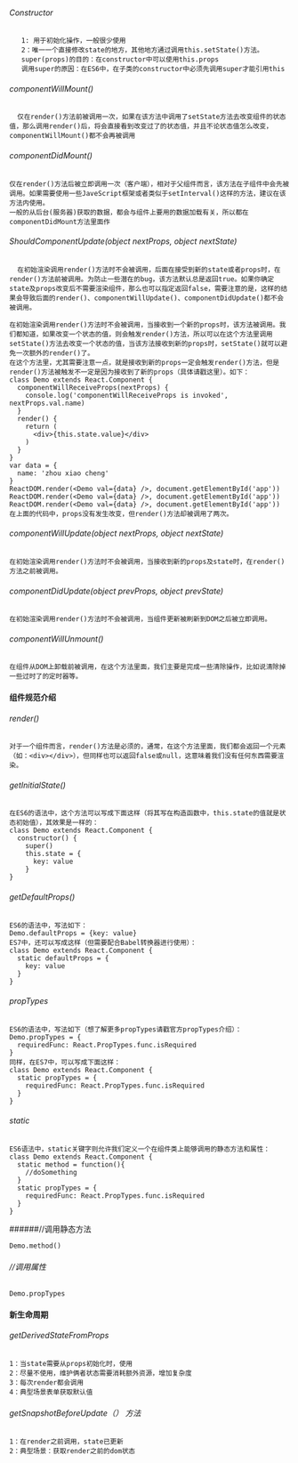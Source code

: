  
###### Constructor
```
   1: 用于初始化操作，一般很少使用
   2：唯一一个直接修改state的地方，其他地方通过调用this.setState()方法。
   super(props)的目的：在constructor中可以使用this.props
   调用super的原因：在ES6中，在子类的constructor中必须先调用super才能引用this
```

###### componentWillMount() 
```
  仅在render()方法前被调用一次，如果在该方法中调用了setState方法去改变组件的状态值，那么调用render()后，将会直接看到改变过了的状态值，并且不论状态值怎么改变，componentWillMount()都不会再被调用
```
###### componentDidMount() 
```
仅在render()方法后被立即调用一次（客户端），相对于父组件而言，该方法在子组件中会先被调用。如果需要使用一些JaveScript框架或者类似于setInterval()这样的方法，建议在该方法内使用。
一般的从后台(服务器)获取的数据，都会与组件上要用的数据加载有关，所以都在componentDidMount方法里面作
```
###### ShouldComponentUpdate(object nextProps, object nextState) 
```
  在初始渲染调用render()方法时不会被调用，后面在接受到新的state或者props时，在render()方法前被调用。为防止一些潜在的bug，该方法默认总是返回true。如果你确定state及props改变后不需要渲染组件，那么也可以指定返回false，需要注意的是，这样的结果会导致后面的render()、componentWillUpdate()、componentDidUpdate()都不会被调用。
  
在初始渲染调用render()方法时不会被调用，当接收到一个新的props时，该方法被调用。我们都知道，如果改变一个状态的值，则会触发render()方法，所以可以在这个方法里调用setState()方法去改变一个状态的值，当该方法接收到新的props时，setState()就可以避免一次额外的render()了。 
在这个方法里，尤其需要注意一点，就是接收到新的props一定会触发render()方法，但是render()方法被触发不一定是因为接收到了新的props（具体请戳这里）。如下：
class Demo extends React.Component {
  componentWillReceiveProps(nextProps) {
    console.log('componentWillReceiveProps is invoked', nextProps.val.name)
  }
  render() {
    return (
      <div>{this.state.value}</div>
    )
  }
}
var data = {
  name: 'zhou xiao cheng'
}
ReactDOM.render(<Demo val={data} />, document.getElementById('app'))
ReactDOM.render(<Demo val={data} />, document.getElementById('app'))
ReactDOM.render(<Demo val={data} />, document.getElementById('app'))
在上面的代码中，props没有发生改变，但render()方法却被调用了两次。
```
###### componentWillUpdate(object nextProps, object nextState) 
```
在初始渲染调用render()方法时不会被调用，当接收到新的props及state时，在render()方法之前被调用。
```
###### componentDidUpdate(object prevProps, object prevState) 
```
在初始渲染调用render()方法时不会被调用，当组件更新被刷新到DOM之后被立即调用。
```
###### componentWillUnmount() 
```
在组件从DOM上卸载前被调用，在这个方法里面，我们主要是完成一些清除操作，比如说清除掉一些过时了的定时器等。
```


#### 组件规范介绍

###### render() 
```
对于一个组件而言，render()方法是必须的，通常，在这个方法里面，我们都会返回一个元素（如：<div></div>），但同样也可以返回false或null，这意味着我们没有任何东西需要渲染。
```
###### getInitialState()
```
在ES6的语法中，这个方法可以写成下面这样（将其写在构造函数中，this.state的值就是状态初始值），其效果是一样的：
class Demo extends React.Component {
  constructor() {
    super()
    this.state = {
      key: value
    }
}
```
###### getDefaultProps() 
```
ES6的语法中，写法如下：
Demo.defaultProps = {key: value}
ES7中，还可以写成这样（但需要配合Babel转换器进行使用）：
class Demo extends React.Component {
  static defaultProps = {
    key: value
  }
}
```
###### propTypes 
```
ES6的语法中，写法如下（想了解更多propTypes请戳官方propTypes介绍）：
Demo.propTypes = {
  requiredFunc: React.PropTypes.func.isRequired
}
同样，在ES7中，可以写成下面这样：
class Demo extends React.Component {
  static propTypes = {
    requiredFunc: React.PropTypes.func.isRequired
  }
}
```
###### static
``` 
ES6语法中，static关键字则允许我们定义一个在组件类上能够调用的静态方法和属性：
class Demo extends React.Component {
  static method = function(){
    //doSomething
  }
  static propTypes = {
    requiredFunc: React.PropTypes.func.isRequired
  }
}
```
######//调用静态方法
```
Demo.method()
```
###### //调用属性
```
Demo.propTypes
```
#### 新生命周期
  ###### getDerivedStateFromProps
  ```
  1：当state需要从props初始化时，使用
  2：尽量不使用，维护俩者状态需要消耗额外资源，增加复杂度
  3：每次render都会调用
  4：典型场景表单获取默认值
  ```

  ###### getSnapshotBeforeUpdate（） 方法
  ```
  1：在render之前调用，state已更新
  2：典型场景：获取render之前的dom状态
  ```